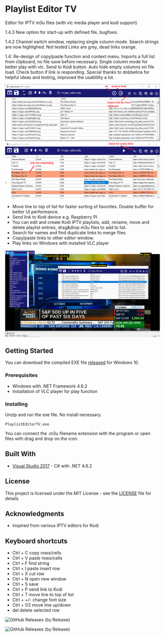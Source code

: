 
# Playlist Editor TV
Editor for IPTV m3u files (with vlc media player and kodi support)

1.4.3 New option for start-up with defined file, bugfixes.

1.4.2 Channel switch window, replacing single column mode. Search strings are now highlighed. Not tested Links are grey, dead links orange.

1.4: Re-design of copy/paste function and context menu. Imports a full list from clipboard, no file save before necessary.  Single column mode for better play with vlc. Send to Kodi button. Auto hide empty columns on file load. Check button if link is responding. 
  Special thanks to dobbelina for helpful ideas and testing, improved the usablility a lot. 

![UI](screenshot_1.4.PNG)
![UI](KodiPlaylistEditorTV1.3a.PNG)


- Move line to top of list for faster sorting of favorites. Double buffer for better UI performance.
- Send link to Kodi device e.g. Raspberry PI
- You can edit and create Kodi IPTV playlists, add, rename, move and delete playlist entries, drag&drop m3u files to add to list. 
- Search for names and find duplicate links to merge files. 
- Copy/paste links to other editor window. 
- Play links on Windows with installed VLC player 

![UI](player.png)



## Getting Started

You can download the compiled EXE file [released](https://github.com/Isayso/PlaylistEditorTV/releases) for Windows 10.  


### Prerequisites

- Windows with .NET Framework 4.6.2
- Installation of VLC player for play function 


### Installing

Unzip and run the exe file. No install necessary.


```
PlaylistEditorTV.exe
```


You can connect the .m3u filename extension with the program or open files with drag and drop on the icon.


## Built With

* [Visual Studio 2017](https://visualstudio.microsoft.com/) - C# with .NET 4.6.2


## License

This project is licensed under the MIT License - see the [LICENSE](LICENSE) file for details

## Acknowledgments

* Inspired from various IPTV editors for Kodi

## Keyboard shortcuts
- Ctrl + C copy rows/cells
- Ctrl + V paste rows/cells
- Ctrl + F find string
- Ctrl + I paste insert row
- Ctrl + X cut row
- Ctrl + N open new window
- Ctrl + S save
- Ctrl + P send link to Kodi
- Ctrl + T move line to top of list
- Ctrl + +/- change font size
- Ctrl + 1/2 move line up/down
- del    delete selected row


![GitHub Releases (by Release)](https://img.shields.io/github/downloads/Isayso/PlaylistEditorTV/v1.4.3/total)

![GitHub Releases (by Release)](https://img.shields.io/github/downloads/Isayso/PlaylistEditorTV/v1.4.4/total)

